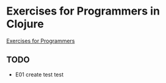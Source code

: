 # Exercises for Programmers in Clojure

[Exercises for Programmers](https://pragprog.com/book/bhwb/exercises-for-programmers)

## TODO
- E01 create test test